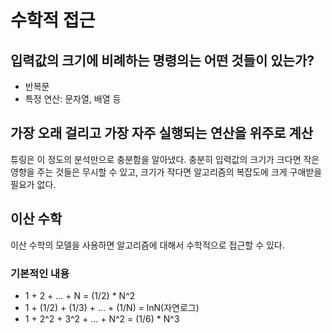 # 수학적 접근

## 입력값의 크기에 비례하는 명령의는 어떤 것들이 있는가?

* 반복문
* 특정 연산: 문자열, 배열 등

## 가장 오래 걸리고 가장 자주 실행되는 연산을 위주로 계산

튜링은 이 정도의 분석만으로 충분함을 알아냈다. 충분히 입력값의 크기가 크다면 작은 영향을 주는 것들은 무시할 수 있고, 크기가 작다면 알고리즘의 복잡도에 크게 구애받을 필요가 없다.

## 이산 수학

이산 수학의 모델을 사용하면 알고리즘에 대해서 수학적으로 접근할 수 있다.

### 기본적인 내용

* 1 + 2 + ... + N = (1/2) * N^2
* 1 + (1/2) + (1/3) + ... + (1/N) = lnN(자연로그)
* 1 + 2^2 + 3^2 + ... + N^2 = (1/6) * N^3
